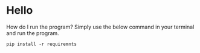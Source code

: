 # Hello




How do I run the program?
Simply use the below command in your terminal and run the program.
```
pip install -r requiremnts
```